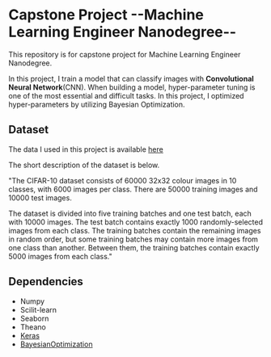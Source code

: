 # Capstone Project --Machine Learning Engineer Nanodegree--
This repository is for capstone project for Machine Learning Engineer Nanodegree.

In this project, I train a model that can classify images with **Convolutional Neural Network**(CNN).
When building a model, hyper-parameter tuning is one of the most essential and difficult tasks.
In this project, I optimized hyper-parameters by utilizing Bayesian Optimization.

## Dataset
The data I used in this project is available [here](https://www.cs.toronto.edu/~kriz/cifar.html)

The short description of the dataset is below.

"The CIFAR-10 dataset consists of 60000 32x32 colour images in 10 classes, with 6000 images per class. There are 50000 training images and 10000 test images. 

The dataset is divided into five training batches and one test batch, each with 10000 images. The test batch contains exactly 1000 randomly-selected images from each class. The training batches contain the remaining images in random order, but some training batches may contain more images from one class than another. Between them, the training batches contain exactly 5000 images from each class."



## Dependencies
* Numpy
* Scilit-learn
* Seaborn
* Theano
* [Keras](https://github.com/RyosukeHonda/keras)
* [BayesianOptimization](https://github.com/fmfn/BayesianOptimization)
